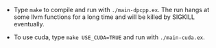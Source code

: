 * Type `make` to compile and run with `./main-dpcpp.ex`.  The run hangs at some llvm functions for
  a long time and will be killed by SIGKILL eventually.

* To use cuda, type `make USE_CUDA=TRUE` and run with `./main-cuda.ex`.
